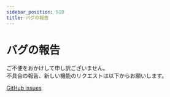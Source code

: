 ```yaml
---
sidebar_position: 510
title: バグの報告
---
```


# バグの報告

ご不便をおかけして申し訳ございません。  
不具合の報告、新しい機能のリクエストは以下からお願いします。

<a href="https://github.com/rubydog-jp/comet/issues" class='linkbutton'>GitHub issues</a>
